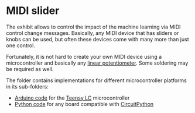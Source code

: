# MIDI slider

The exhibit allows to control the impact of the machine learning via MIDI control change messages. Basically, any MIDI
device that has sliders or knobs can be used, but often these devices come with many more than just one control.

Fortunately, it is not hard to create your own MIDI device using a microcontroller and
basically any [linear potentiometer](https://duckduckgo.com/?q=linear+potentiometer+(slider+OR+knob)&t=h_&iax=images&ia=images).
Some soldering may be required as well.

The folder contains implementations for different microcontroller platforms in its sub-folders:
- [Arduino code](./teensy) for the [Teensy LC](https://www.pjrc.com/teensy/teensyLC.html) microcontroller
- [Python code](./circuit-python) for any board compatible with [CircuitPython](https://circuitpython.org)